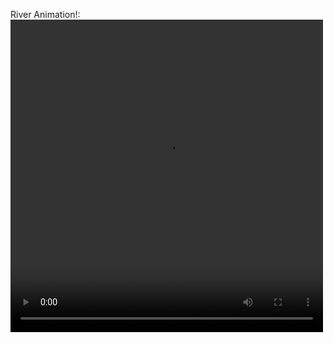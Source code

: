 

River Animation!:
<video width="500" height="500" controls>
  <source src="river2.mp4" type="video/mp4">
</video>
